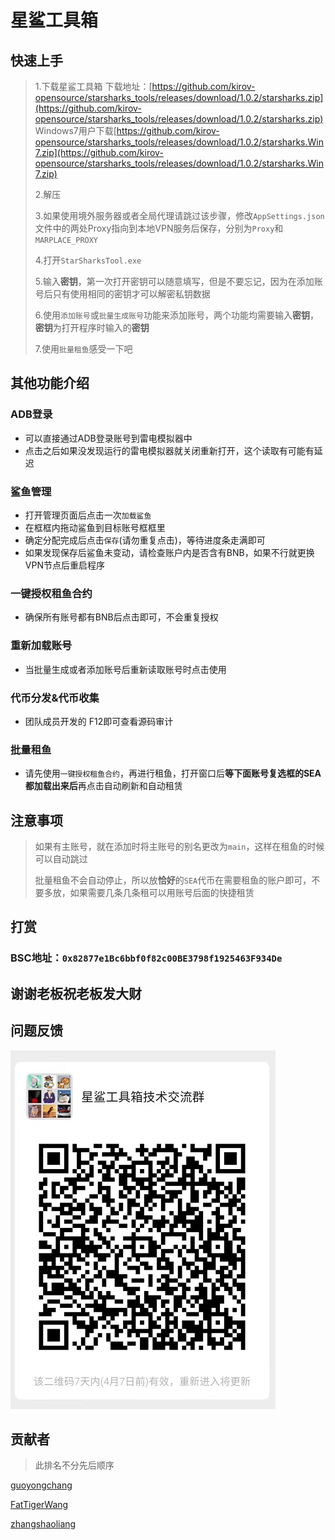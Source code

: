 # 星鲨工具箱

## 快速上手
> 1.下载星鲨工具箱 下载地址：[https://github.com/kirov-opensource/starsharks_tools/releases/download/1.0.2/starsharks.zip](https://github.com/kirov-opensource/starsharks_tools/releases/download/1.0.2/starsharks.zip) Windows7用户下载[https://github.com/kirov-opensource/starsharks_tools/releases/download/1.0.2/starsharks.Win7.zip](https://github.com/kirov-opensource/starsharks_tools/releases/download/1.0.2/starsharks.Win7.zip)
>
> 
> 2.解压
>
> 3.如果使用境外服务器或者全局代理请跳过该步骤，修改`AppSettings.json`文件中的两处Proxy指向到本地VPN服务后保存，分别为`Proxy`和`MARPLACE_PROXY`
>
> 4.打开`StarSharksTool.exe`
>
> 5.输入**密钥**，第一次打开密钥可以随意填写，但是不要忘记，因为在添加账号后只有使用相同的密钥才可以解密私钥数据
>
> 6.使用`添加账号`或`批量生成账号`功能来添加账号，两个功能均需要输入**密钥**，**密钥**为打开程序时输入的**密钥**
>
> 7.使用`批量租鱼`感受一下吧

## 其他功能介绍

### ADB登录
* 可以直接通过ADB登录账号到雷电模拟器中
* 点击之后如果没发现运行的雷电模拟器就关闭重新打开，这个读取有可能有延迟

### 鲨鱼管理
* 打开管理页面后点击一次`加载鲨鱼`
* 在框框内拖动鲨鱼到目标账号框框里
* 确定分配完成后点击`保存`(请勿重复点击)，等待进度条走满即可
* 如果发现保存后鲨鱼未变动，请检查账户内是否含有BNB，如果不行就更换VPN节点后重启程序

### 一键授权租鱼合约
* 确保所有账号都有BNB后点击即可，不会重复授权

### 重新加载账号
* 当批量生成或者添加账号后重新读取账号时点击使用

### 代币分发&代币收集
* 团队成员开发的 F12即可查看源码审计

### 批量租鱼
* 请先使用`一键授权租鱼合约`，再进行租鱼，打开窗口后**等下面账号复选框的SEA都加载出来后**再点击自动刷新和自动租赁

## 注意事项
> 如果有主账号，就在添加时将主账号的别名更改为`main`，这样在租鱼的时候可以自动跳过
>
> 批量租鱼不会自动停止，所以放**恰好**的`SEA`代币在需要租鱼的账户即可，不要多放，如果需要几条几条租可以用账号后面的快捷租赁
>
## 打赏

### BSC地址：`0x82877e1Bc6bbf0f82c00BE3798f1925463F934De`

## 谢谢老板祝老板发大财

## 问题反馈
![wechatgroup1](wechatgroup1.png)

## 贡献者
> 此排名不分先后顺序

[guoyongchang](https://github.com/guoyongchang)

[FatTigerWang](https://github.com/FatTigerWang)

[zhangshaoliang](https://github.com/zhangshaoliang)

